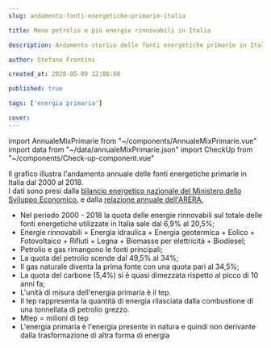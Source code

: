```yaml
---
slug: andamento-fonti-energetiche-primarie-italia

title: Meno petrolio e più energie rinnovabili in Italia

description: Andamento storico delle fonti energetiche primarie in Italia

author: Stefano Frontini

created_at: 2020-05-09 12:00:00

published: true

tags: ['energia primaria']

cover:
---
```


import AnnualeMixPrimarie from "~/components/AnnualeMixPrimarie.vue"
import data from "~/data/annualeMixPrimarie.json"
import CheckUp from "~/components/Check-up-component.vue"

<AnnualeMixPrimarie title="Andamento storico delle fonti energetiche primarie in Italia" xKey="Anno"
            y1Key="Carbone"
            y2Key="Import elettrico"
            y3Key="Petrolio"
            y4Key="Gas naturale"
            y5Key="Rinnovabili"
            :data="data"/>

Il grafico illustra l'andamento annuale delle fonti energetiche primarie in Italia dal 2000 al 2018. <br />
I dati sono presi dalla [bilancio energetico nazionale del Ministero dello Sviluppo Economico.](https://dgsaie.mise.gov.it/ben.php) e dalla [relazione annuale dell'ARERA.](https://www.arera.it/it/relaz_ann/19/19.htm)

- Nel periodo 2000 - 2018 la quota delle energie rinnovabili sul totale delle fonti energetiche utilizzate in Italia sale dal 6,9% al 20,5%;
- Energie rinnovabili = Energia idraulica + Energia geotermica + Eolico + Fotovoltaico + Rifiuti + Legna + Biomasse per elettricità + Biodiesel;
- Petrolio e gas rimangono le fonti principali;
- La quota del petrolio scende dal 49,5% al 34%;
- Il gas naturale diventa la prima fonte con una quota pari al 34,5%;
- La quota del carbone (5,4%) si è quasi dimezzata rispetto al picco di 10 anni fa;
- L'unità di misura dell'energia primaria è il tep.
- Il tep rappresenta la quantità di energia rilasciata dalla combustione di una tonnellata di petrolio grezzo.
- Mtep = milioni di tep
- L'energia primaria è l'energia presente in natura e quindi non derivante dalla trasformazione di altra forma di energia

<CheckUp />
